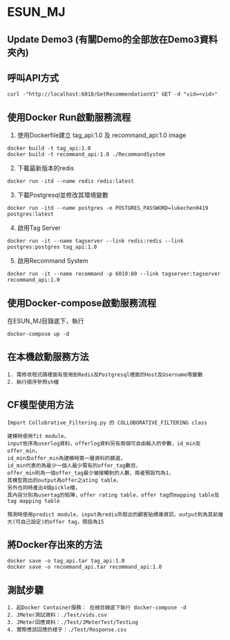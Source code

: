 # ESUN_MJ
## Update Demo3 (有關Demo的全部放在Demo3資料夾內)

## 呼叫API方式
```
curl -"http://localhost:6010/GetRecommendationV1" GET -d "vid=<vid>"
```
## 使用Docker Run啟動服務流程
1. 使用Dockerfile建立 tag_api:1.0 及 recommand_api:1.0 image
```
docker build -t tag_api:1.0 
docker build -t recommand_api:1.0 ./RecommandSystem
```
2. 下載最新版本的redis
```
docker run -itd --name redis redis:latest
```
3. 下載Postgresql並修改其環境變數
```
docker run -itd --name postgres -e POSTGRES_PASSWORD=lukechen0419 postgres:latest
```
4. 啟用Tag Server
```
docker run -it --name tagserver --link redis:redis --link postgres:postgres tag_api:1.0
```
5. 啟用Recommand System
```
docker run -it --name recommand -p 6010:80 --link tagserver:tagserver recommand_api:1.0
```
## 使用Docker-compose啟動服務流程
在ESUN_MJ目錄底下，執行
```
docker-compose up -d
```

## 在本機啟動服務方法
```
1. 需修改程式碼裡面有使用到Redis及Postgresql裡面的Host及Username等變數
2. 執行順序參照sh檔
```

## CF模型使用方法
```
Import Collobrative_Filtering.py 的 COLLOBORATIVE_FILTERING class
```
```
建模時使用fit module，
input依序為userlog資料，offerlog資料另有兩個可自由輸入的參數，id_min及offer_min，
id_min及offer_min為建模時第一層資料的篩選，
id_min代表的為最少一個人最少需有的offer_tag數目，
offer_min則為一個offer_tag最少被接觸到的人數，兩者預設均為1，
其模型跑出的output為offer之ating table，
另外也同時產出4個pickle檔，
其內容分別為usertag的矩陣，offer rating table，offer tag的mapping table及tag mapping table
```
```
預測時使用predict module，input為redis所取出的顧客貼標庫資訊，output則為其前幾大(可自己設定)的offer tag，預設為15
```

## 將Docker存出來的方法
```
docker save -o tag_api.tar tag_api:1.0 
docker save -o recommand_api.tar recommand_api:1.0 
```
## 測試步驟
```
1. 起Docker Container服務： 在根目錄底下執行 docker-compose -d
2. JMeter測試資料：./Test/vids.csv
3. JMeter回應資料：./Test/JMeterTest/TestLog
4. 實際應該回應的樣子：./Test/Response.csv
```
